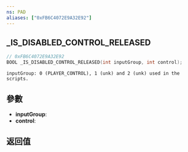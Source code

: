 ```yaml
---
ns: PAD
aliases: ["0xFB6C4072E9A32E92"]
---
```

## _IS_DISABLED_CONTROL_RELEASED

```c
// 0xFB6C4072E9A32E92
BOOL _IS_DISABLED_CONTROL_RELEASED(int inputGroup, int control);
```

```
inputGroup: 0 (PLAYER_CONTROL), 1 (unk) and 2 (unk) used in the scripts.
```

## 參數
* **inputGroup**: 
* **control**: 

## 返回值

